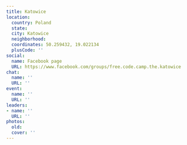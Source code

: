 ```yaml
---
title: Katowice
location:
  country: Poland
  state: 
  city: Katowice
  neighborhood: 
  coordinates: 50.259432, 19.022134
  plusCode: ''
social:
  name: Facebook page
  URL: https://www.facebook.com/groups/free.code.camp.the.katowice
chat:
  name: ''
  URL: ''
event:
  name: ''
  URL: ''
leaders:
- name: ''
  URL: ''
photos:
  old: 
  cover: ''
---
```

